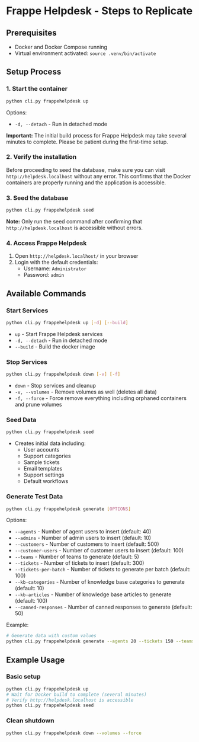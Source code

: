 # Frappe Helpdesk - Steps to Replicate

## Prerequisites
- Docker and Docker Compose running
- Virtual environment activated: `source .venv/bin/activate`

## Setup Process

### 1. Start the container
```bash
python cli.py frappehelpdesk up
```
Options:
- `-d, --detach` - Run in detached mode

**Important:** The initial build process for Frappe Helpdesk may take several minutes to complete. Please be patient during the first-time setup.

### 2. Verify the installation
Before proceeding to seed the database, make sure you can visit `http://helpdesk.localhost` without any error. This confirms that the Docker containers are properly running and the application is accessible.

### 3. Seed the database
```bash
python cli.py frappehelpdesk seed
```

**Note:** Only run the seed command after confirming that `http://helpdesk.localhost` is accessible without errors.

### 4. Access Frappe Helpdesk
1. Open `http://helpdesk.localhost/` in your browser
2. Login with the default credentials:
   - Username: `Administrator`
   - Password: `admin`

## Available Commands

### Start Services
```bash
python cli.py frappehelpdesk up [-d] [--build]
```
- `up` - Start Frappe Helpdesk services
- `-d, --detach` - Run in detached mode
- `--build` - Build the docker image

### Stop Services
```bash
python cli.py frappehelpdesk down [-v] [-f]
```
- `down` - Stop services and cleanup
- `-v, --volumes` - Remove volumes as well (deletes all data)
- `-f, --force` - Force remove everything including orphaned containers and prune volumes

### Seed Data
```bash
python cli.py frappehelpdesk seed
```
- Creates initial data including:
  - User accounts
  - Support categories
  - Sample tickets
  - Email templates
  - Support settings
  - Default workflows

### Generate Test Data
```bash
python cli.py frappehelpdesk generate [OPTIONS]
```
Options:
- `--agents` - Number of agent users to insert (default: 40)
- `--admins` - Number of admin users to insert (default: 10)
- `--customers` - Number of customers to insert (default: 500)
- `--customer-users` - Number of customer users to insert (default: 100)
- `--teams` - Number of teams to generate (default: 5)
- `--tickets` - Number of tickets to insert (default: 300)
- `--tickets-per-batch` - Number of tickets to generate per batch (default: 100)
- `--kb-categories` - Number of knowledge base categories to generate (default: 10)
- `--kb-articles` - Number of knowledge base articles to generate (default: 100)
- `--canned-responses` - Number of canned responses to generate (default: 50)

Example:
```bash
# Generate data with custom values
python cli.py frappehelpdesk generate --agents 20 --tickets 150 --teams 3
```

## Example Usage

### Basic setup
```bash
python cli.py frappehelpdesk up
# Wait for Docker build to complete (several minutes)
# Verify http://helpdesk.localhost is accessible
python cli.py frappehelpdesk seed
```

### Clean shutdown
```bash
python cli.py frappehelpdesk down --volumes --force
```
